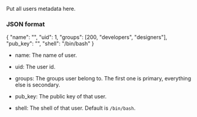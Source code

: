 Put all users metadata here.

### JSON format
{
    "name": "",
    "uid": 1,
    "groups": [200, "developers", "designers"],
    "pub_key": "",
    "shell": "/bin/bash"
}

* name: The name of user.

* uid: The user id.

* groups: The groups user belong to. The first one is primary, everything else is secondary.

* pub_key: The public key of that user.

* shell: The shell of that user. Default is `/bin/bash`.